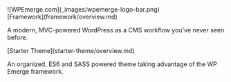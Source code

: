 <div class="cover-logo-bar">
    ![WPEmerge.com](_images/wpemerge-logo-bar.png)
</div>

<div class="cover-buttons">
    <div>
        [Framework](framework/overview.md)
        <p>A modern, MVC-powered WordPress as a CMS workflow you've never seen before.</p>
    </div>
    <div>
        [Starter Theme](starter-theme/overview.md)
        <p>An organized, ES6 and SASS powered theme taking advantage of the WP Emerge framework.</p>
    </div>
</div>

